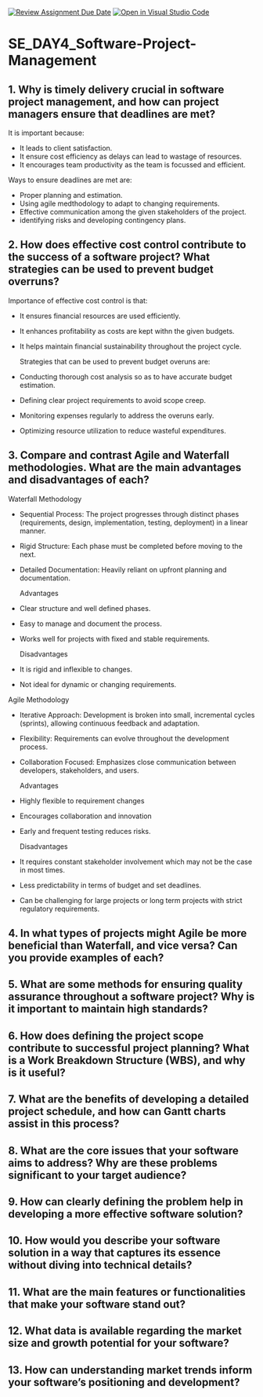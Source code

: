 [![Review Assignment Due Date](https://classroom.github.com/assets/deadline-readme-button-22041afd0340ce965d47ae6ef1cefeee28c7c493a6346c4f15d667ab976d596c.svg)](https://classroom.github.com/a/9pw6JKcu)
[![Open in Visual Studio Code](https://classroom.github.com/assets/open-in-vscode-2e0aaae1b6195c2367325f4f02e2d04e9abb55f0b24a779b69b11b9e10269abc.svg)](https://classroom.github.com/online_ide?assignment_repo_id=18473549&assignment_repo_type=AssignmentRepo)
# SE_DAY4_Software-Project-Management
## 1. Why is timely delivery crucial in software project management, and how can project managers ensure that deadlines are met?
   It is important because: 
   - It leads to client satisfaction.
   - It ensure cost efficiency as delays can lead to wastage of resources.
   - It encourages team productivity as the team is focussed and efficient.
     
  Ways to ensure deadlines are met are:
   - Proper planning and estimation.
   - Using agile medthodology to adapt to changing requirements.
   - Effective communication among the given stakeholders of the project.
   - identifying risks and developing contingency plans.
    
## 2. How does effective cost control contribute to the success of a software project? What strategies can be used to prevent budget overruns? 
   Importance of effective cost control is that: 
 - It ensures financial resources are used efficiently.
 - It enhances profitability as costs are kept withn the given budgets.
 - It helps maintain financial sustainability throughout the project cycle.
    
   Strategies that can be used to prevent budget overuns are:
 - Conducting thorough cost analysis so as to have accurate budget estimation.
 - Defining clear project requirements to avoid scope creep.
 - Monitoring expenses regularly  to address the overuns early.
 - Optimizing resource utilization to reduce wasteful expenditures.

    
## 3. Compare and contrast Agile and Waterfall methodologies. What are the main advantages and disadvantages of each?
   Waterfall Methodology

- Sequential Process: The project progresses through distinct phases (requirements, design, implementation, testing, deployment) in a linear manner.

- Rigid Structure: Each phase must be completed before moving to the next.

- Detailed Documentation: Heavily reliant on upfront planning and documentation.

  Advantages
- Clear structure and well defined phases.
- Easy to manage and document the process.
- Works well for projects with fixed and stable requirements.

  Disadvantages
- It is rigid and inflexible to changes.
- Not ideal for dynamic or changing requirements.

Agile Methodology

 - Iterative Approach: Development is broken into small, incremental cycles (sprints), allowing continuous feedback and adaptation.

 - Flexibility: Requirements can evolve throughout the development process.

 - Collaboration Focused: Emphasizes close communication between developers, stakeholders, and users.

   Advantages
 - Highly flexible to requirement changes
 - Encourages collaboration and innovation
 - Early and frequent testing reduces risks.

   Disadvantages
 - It requires constant stakeholder involvement which may not be the case in most times.
 - Less predictability in terms of budget and set deadlines.
 - Can be challenging for large projects or long term projects with strict regulatory requirements.

## 4. In what types of projects might Agile be more beneficial than Waterfall, and vice versa? Can you provide examples of each?
## 5. What are some methods for ensuring quality assurance throughout a software project? Why is it important to maintain high standards?
## 6. How does defining the project scope contribute to successful project planning? What is a Work Breakdown Structure (WBS), and why is it useful?
## 7. What are the benefits of developing a detailed project schedule, and how can Gantt charts assist in this process?
## 8. What are the core issues that your software aims to address? Why are these problems significant to your target audience?
## 9. How can clearly defining the problem help in developing a more effective software solution?
## 10. How would you describe your software solution in a way that captures its essence without diving into technical details?
## 11. What are the main features or functionalities that make your software stand out?
## 12. What data is available regarding the market size and growth potential for your software?
## 13. How can understanding market trends inform your software’s positioning and development?
